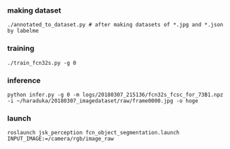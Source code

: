 
### making dataset
```
./annotated_to_dataset.py # after making datasets of *.jpg and *.json by labelme
```

### training
```
./train_fcn32s.py -g 0
```

### inference
```
python infer.py -g 0 -m logs/20180307_215136/fcn32s_fcsc_for_73B1.npz -i ~/haraduka/20180307_imagedataset/raw/frame0000.jpg -o hoge
```

### launch
```
roslaunch jsk_perception fcn_object_segmentation.launch INPUT_IMAGE:=/camera/rgb/image_raw
```
